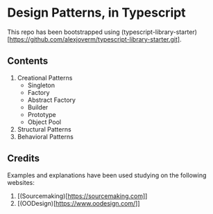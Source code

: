 # Design Patterns, in Typescript

This repo has been bootstrapped using (typescript-library-starter)[https://github.com/alexjoverm/typescript-library-starter.git].

## Contents

1. Creational Patterns
    - Singleton
    - Factory
    - Abstract Factory
    - Builder
    - Prototype
    - Object Pool
2. Structural Patterns
3. Behavioral Patterns

## Credits

Examples and explanations have been used studying on the following websites:

1. [(Sourcemaking)[https://sourcemaking.com]]
2. [(OODesign)[https://www.oodesign.com/]]
